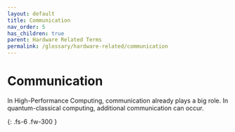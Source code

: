 ```yaml
---
layout: default
title: Communication
nav_order: 5
has_children: true
parent: Hardware Related Terms
permalink: /glossary/hardware-related/communication
---
```


# Communication

In High-Performance Computing, communication already plays a big role.
In quantum-classical computing, additional communication can occur.

{: .fs-6 .fw-300 }
